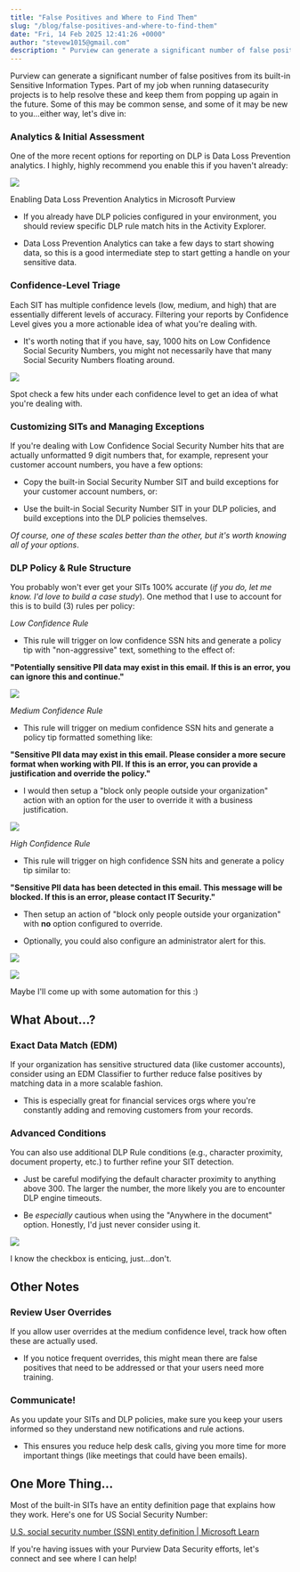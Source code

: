 ```yaml
---
title: "False Positives and Where to Find Them"
slug: "/blog/false-positives-and-where-to-find-them"
date: "Fri, 14 Feb 2025 12:41:26 +0000"
author: "stevew1015@gmail.com"
description: " Purview can generate a significant number of false positives from its built-in Sensitive Information Types. Part of my job when running datasecurity projects is to help resolve these and keep them from popping up again in the future. Some of this may be common sense, and some of"
---
```


Purview can generate a significant number of false positives from its built-in Sensitive Information Types. Part of my job when running datasecurity projects is to help resolve these and keep them from popping up again in the future. Some of this may be common sense, and some of it may be new to you...either way, let's dive in:

### Analytics & Initial Assessment

One of the more recent options for reporting on DLP is Data Loss Prevention analytics. I highly, highly recommend you enable this if you haven't already:

![](https://getrubixsitecms.blob.core.windows.net/public-assets/content/v1/5dd365a31aa1fd743bc30b8e/66f1f4a0-531c-444f-8072-7005e6879690/blog1.jpg)

Enabling Data Loss Prevention Analytics in Microsoft Purview

-   If you already have DLP policies configured in your environment, you should review specific DLP rule match hits in the Activity Explorer.
    

-   Data Loss Prevention Analytics can take a few days to start showing data, so this is a good intermediate step to start getting a handle on your sensitive data.
    

### Confidence-Level Triage

Each SIT has multiple confidence levels (low, medium, and high) that are essentially different levels of accuracy. Filtering your reports by Confidence Level gives you a more actionable idea of what you're dealing with.

-   It's worth noting that if you have, say, 1000 hits on Low Confidence Social Security Numbers, you might not necessarily have that many Social Security Numbers floating around.
    

![](https://getrubixsitecms.blob.core.windows.net/public-assets/content/v1/5dd365a31aa1fd743bc30b8e/d224a982-6afb-4a99-b245-751d5f3e5a67/blog2.jpg)

Spot check a few hits under each confidence level to get an idea of what you're dealing with.

### Customizing SITs and Managing Exceptions

If you're dealing with Low Confidence Social Security Number hits that are actually unformatted 9 digit numbers that, for example, represent your customer account numbers, you have a few options:

-   Copy the built-in Social Security Number SIT and build exceptions for your customer account numbers, or:
    

-   Use the built-in Social Security Number SIT in your DLP policies, and build exceptions into the DLP policies themselves.
    

_Of course, one of these scales better than the other, but it's worth knowing all of your options_.

### DLP Policy & Rule Structure

You probably won't ever get your SITs 100% accurate (_if you do, let me know. I'd love to build a case study_). One method that I use to account for this is to build (3) rules per policy:

_Low Confidence Rule_

-   This rule will trigger on low confidence SSN hits and generate a policy tip with "non-aggressive" text, something to the effect of:
    

**"Potentially sensitive PII data may exist in this email. If this is an error, you can ignore this and continue."**

![](https://getrubixsitecms.blob.core.windows.net/public-assets/content/v1/5dd365a31aa1fd743bc30b8e/fd117c7c-5720-4048-ad67-5ee7b0b92a4b/blog3.jpg)

_Medium Confidence Rule_

-   This rule will trigger on medium confidence SSN hits and generate a policy tip formatted something like:
    

**"Sensitive PII data may exist in this email. Please consider a more secure format when working with PII. If this is an error, you can provide a justification and override the policy."**

-   I would then setup a "block only people outside your organization" action with an option for the user to override it with a business justification.
    

![](https://getrubixsitecms.blob.core.windows.net/public-assets/content/v1/5dd365a31aa1fd743bc30b8e/7fe5c323-61ee-4f5c-9f81-7c7e29b15840/blog4.jpg)

_High Confidence Rule_

-   This rule will trigger on high confidence SSN hits and generate a policy tip similar to:
    

**"Sensitive PII data has been detected in this email. This message will be blocked. If this is an error, please contact IT Security."**

-   Then setup an action of "block only people outside your organization" with **no** option configured to override.
    

-   Optionally, you could also configure an administrator alert for this.
    

![](https://getrubixsitecms.blob.core.windows.net/public-assets/content/v1/5dd365a31aa1fd743bc30b8e/6b96eeb4-3b24-42bf-b94d-2ee60c23105c/blog5.jpg)

![](https://getrubixsitecms.blob.core.windows.net/public-assets/content/v1/5dd365a31aa1fd743bc30b8e/d3eee83d-9c11-432a-8f8d-dfcc6675fdbb/blog6.jpg)

Maybe I'll come up with some automation for this :)

What About...?
--------------

### Exact Data Match (EDM)

If your organization has sensitive structured data (like customer accounts), consider using an EDM Classifier to further reduce false positives by matching data in a more scalable fashion.

-   This is especially great for financial services orgs where you're constantly adding and removing customers from your records.
    

### Advanced Conditions

You can also use additional DLP Rule conditions (e.g., character proximity, document property, etc.) to further refine your SIT detection.

-   Just be careful modifying the default character proximity to anything above 300. The larger the number, the more likely you are to encounter DLP engine timeouts.
    

-   Be _especially_ cautious when using the "Anywhere in the document" option. Honestly, I'd just never consider using it.
    

![](https://getrubixsitecms.blob.core.windows.net/public-assets/content/v1/5dd365a31aa1fd743bc30b8e/89a11200-778b-4daf-8478-f73bf0166495/blog7.jpg)

I know the checkbox is enticing, just...don't.

Other Notes
-----------

### Review User Overrides

If you allow user overrides at the medium confidence level, track how often these are actually used.

-   If you notice frequent overrides, this might mean there are false positives that need to be addressed or that your users need more training.
    

### Communicate!

As you update your SITs and DLP policies, make sure you keep your users informed so they understand new notifications and rule actions.

-   This ensures you reduce help desk calls, giving you more time for more important things (like meetings that could have been emails).
    

One More Thing...
-----------------

Most of the built-in SITs have an entity definition page that explains how they work. Here's one for US Social Security Number:

[U.S. social security number (SSN) entity definition | Microsoft Learn](https://learn.microsoft.com/en-us/purview/sit-defn-us-social-security-number)

If you're having issues with your Purview Data Security efforts, let's connect and see where I can help!